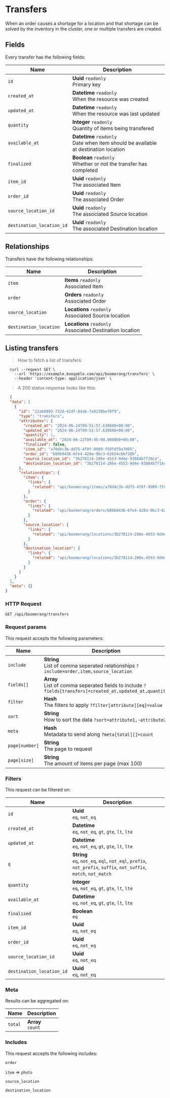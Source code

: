 # Transfers

When an order causes a shortage for a location and that shortage can be solved by the inventory in the cluster, one or multiple transfers are created.

## Fields
Every transfer has the following fields:

Name | Description
-- | --
`id` | **Uuid** `readonly`<br>Primary key
`created_at` | **Datetime** `readonly`<br>When the resource was created
`updated_at` | **Datetime** `readonly`<br>When the resource was last updated
`quantity` | **Integer** `readonly`<br>Quantity of items being transfered
`available_at` | **Datetime** `readonly`<br>Date when item should be available at destination location
`finalized` | **Boolean** `readonly`<br>Whether or not the transfer has completed
`item_id` | **Uuid** `readonly`<br>The associated Item
`order_id` | **Uuid** `readonly`<br>The associated Order
`source_location_id` | **Uuid** `readonly`<br>The associated Source location
`destination_location_id` | **Uuid** `readonly`<br>The associated Destination location


## Relationships
Transfers have the following relationships:

Name | Description
-- | --
`item` | **Items** `readonly`<br>Associated Item
`order` | **Orders** `readonly`<br>Associated Order
`source_location` | **Locations** `readonly`<br>Associated Source location
`destination_location` | **Locations** `readonly`<br>Associated Destination location


## Listing transfers



> How to fetch a list of transfers:

```shell
  curl --request GET \
    --url 'https://example.booqable.com/api/boomerang/transfers' \
    --header 'content-type: application/json' \
```

> A 200 status response looks like this:

```json
  {
  "data": [
    {
      "id": "22ab8093-732d-42df-84ab-fa9238bef8f9",
      "type": "transfers",
      "attributes": {
        "created_at": "2024-06-24T09:51:57.638600+00:00",
        "updated_at": "2024-06-24T09:51:57.638600+00:00",
        "quantity": 1,
        "available_at": "2024-06-22T09:45:00.000000+00:00",
        "finalized": false,
        "item_id": "a70d4c3b-dd75-4f0f-9909-f59fdf9a7095",
        "order_id": "b80b9436-6fe4-428a-9bc3-62654cbbf30b",
        "source_location_id": "3b278114-286e-4553-9d4e-93084b7f16ce",
        "destination_location_id": "3b278114-286e-4553-9d4e-93084b7f16ce"
      },
      "relationships": {
        "item": {
          "links": {
            "related": "api/boomerang/items/a70d4c3b-dd75-4f0f-9909-f59fdf9a7095"
          }
        },
        "order": {
          "links": {
            "related": "api/boomerang/orders/b80b9436-6fe4-428a-9bc3-62654cbbf30b"
          }
        },
        "source_location": {
          "links": {
            "related": "api/boomerang/locations/3b278114-286e-4553-9d4e-93084b7f16ce"
          }
        },
        "destination_location": {
          "links": {
            "related": "api/boomerang/locations/3b278114-286e-4553-9d4e-93084b7f16ce"
          }
        }
      }
    }
  ],
  "meta": {}
}
```

### HTTP Request

`GET /api/boomerang/transfers`

### Request params

This request accepts the following parameters:

Name | Description
-- | --
`include` | **String** <br>List of comma seperated relationships `?include=order,item,source_location`
`fields[]` | **Array** <br>List of comma seperated fields to include `?fields[transfers]=created_at,updated_at,quantity`
`filter` | **Hash** <br>The filters to apply `?filter[attribute][eq]=value`
`sort` | **String** <br>How to sort the data `?sort=attribute1,-attribute2`
`meta` | **Hash** <br>Metadata to send along `?meta[total][]=count`
`page[number]` | **String** <br>The page to request
`page[size]` | **String** <br>The amount of items per page (max 100)


### Filters

This request can be filtered on:

Name | Description
-- | --
`id` | **Uuid** <br>`eq`, `not_eq`
`created_at` | **Datetime** <br>`eq`, `not_eq`, `gt`, `gte`, `lt`, `lte`
`updated_at` | **Datetime** <br>`eq`, `not_eq`, `gt`, `gte`, `lt`, `lte`
`q` | **String** <br>`eq`, `not_eq`, `eql`, `not_eql`, `prefix`, `not_prefix`, `suffix`, `not_suffix`, `match`, `not_match`
`quantity` | **Integer** <br>`eq`, `not_eq`, `gt`, `gte`, `lt`, `lte`
`available_at` | **Datetime** <br>`eq`, `not_eq`, `gt`, `gte`, `lt`, `lte`
`finalized` | **Boolean** <br>`eq`
`item_id` | **Uuid** <br>`eq`, `not_eq`
`order_id` | **Uuid** <br>`eq`, `not_eq`
`source_location_id` | **Uuid** <br>`eq`, `not_eq`
`destination_location_id` | **Uuid** <br>`eq`, `not_eq`


### Meta

Results can be aggregated on:

Name | Description
-- | --
`total` | **Array** <br>`count`


### Includes

This request accepts the following includes:

`order`


`item` => 
`photo`




`source_location`


`destination_location`





